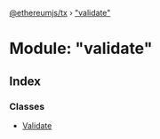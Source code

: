 [@ethereumjs/tx](../README.md) › ["validate"](_validate_.md)

# Module: "validate"

## Index

### Classes

* [Validate](../classes/_validate_.validate.md)
